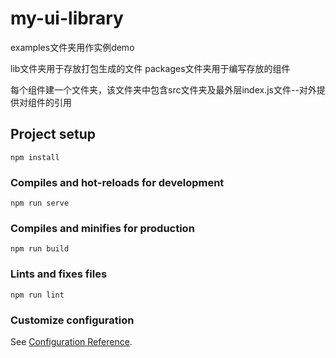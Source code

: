 # my-ui-library

examples文件夹用作实例demo

lib文件夹用于存放打包生成的文件
packages文件夹用于编写存放的组件

  每个组件建一个文件夹，该文件夹中包含src文件夹及最外层index.js文件--对外提供对组件的引用

## Project setup
```
npm install
```

### Compiles and hot-reloads for development
```
npm run serve
```

### Compiles and minifies for production
```
npm run build
```

### Lints and fixes files
```
npm run lint
```

### Customize configuration
See [Configuration Reference](https://cli.vuejs.org/config/).
